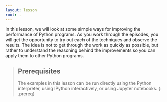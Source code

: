 ```yaml
---
layout: lesson
root: .
---
```

In this lesson, we will look at some simple ways for improving the performance of Python programs. 
As you work through the episodes, you will get the opportunity to try out each of the techniques 
and observe the results. The idea is not to get through the work as quickly as possible, but rather 
to understand the reasoning behind the improvements so you can apply them to other Python programs.

> ## Prerequisites
>
> The examples in this lesson can be run directly using the Python interpreter, using IPython interactively, 
> or using Jupyter notebooks.
{: .prereq}
